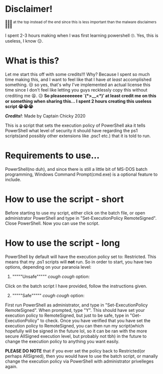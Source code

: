 # Disclaimer!
<sub>🤡🤡🤡 at the top instead of the end since this is less important than the malware disclaimers 🤡🤡🤡<sub>
  
I spent 2-3 hours making when I was first learning powershell 🙄. Yes, this is useless, I know 😑. 
  
# What is this?
Let me start this off with some credits!!! Why? Because I spent so much time making this, and I want to feel like that I have *at least* accomplished something. 😒 so yes, that's why I've implemented an actual license this time since I don't feel like letting you guys recklessly copy this without crediting me 😫. 😥 **So pleaseeeeeeee \`(\*>﹏<\*)′ at least credit me on this or something when sharing this... I spent 2 hours creating this useless script 😭😭😭**

***Credits!***: Made by Captain Chicky 2020

This is a script that sets the execution policy of PowerShell aka it tells PowerShell what level of security it should have regarding the ps1 scripts(and possibly other extensions like .psc1 etc.) that it is told to run.

# Requirements to use...
PowerShell(no duh), and since there is still a little bit of MS-DOS batch programming, Windows Command Prompt(cmd.exe) is a optional feature to include.

# How to use the script - short
Before starting to use my script, either click on the batch file, or open administrator PowerShell and type in "Set-ExecutionPolicy RemoteSigned". Close PowerShell. Now you can use the script.

# How to use the script - long
PowerShell by default will have the execution policy set to: Restricted. This means that my .ps1 scripts will ****not**** run. 
So in order to start, you have two options, depending on your paranoia level:

  1) """""Unsafe""""" *cough* *cough* option: 
  
Click on the batch script I have provided, follow the instructions given.

  2) """""Safe""""" *cough* *cough* option: 
  
First run PowerShell as administrator, and type in "Set-ExecutionPolicy RemoteSigned". When prompted, type "Y". This should have set your execution policy to RemoteSigned, but just to be safe, type in "Get-ExecutionPolicy" to check. Once you have verified that you have set the execution policy to RemoteSigned, you can then run my script(which hopefully will be signed in the future lol, so it can be ran with the more secure AllSigned execution level, but probably not tbh) in the future to change the execution policy to anything you want easily.

**PLEASE DO NOTE** that if you ever set the policy back to Restricted(or perhaps AllSigned), then you would have to use the batch script, or manally change the execution policy via PowerShell with administrator privelleges again.
